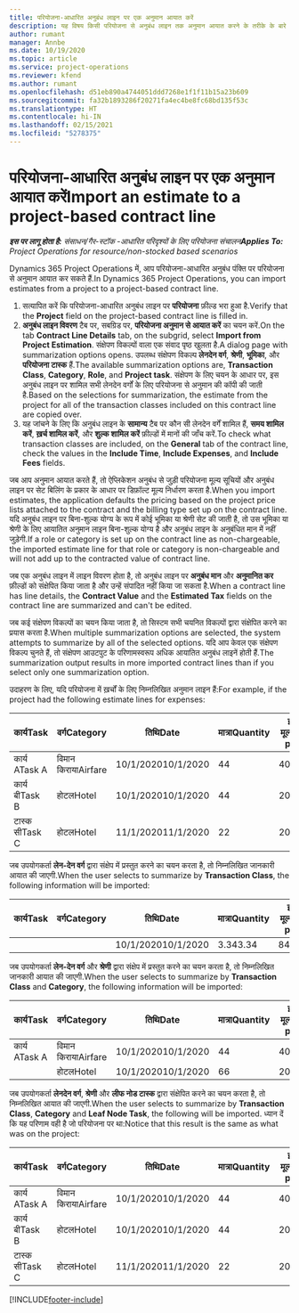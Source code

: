 ```yaml
---
title: परियोजना-आधारित अनुबंध लाइन पर एक अनुमान आयात करें
description: यह विषय किसी परियोजना से अनुबंध लाइन तक अनुमान आयात करने के तरीके के बारे में जानकारी प्रदान करता है.
author: rumant
manager: Annbe
ms.date: 10/19/2020
ms.topic: article
ms.service: project-operations
ms.reviewer: kfend
ms.author: rumant
ms.openlocfilehash: d51eb890a4744051ddd7268e1f1f11b15a23b609
ms.sourcegitcommit: fa32b1893286f20271fa4ec4be8fc68bd135f53c
ms.translationtype: HT
ms.contentlocale: hi-IN
ms.lasthandoff: 02/15/2021
ms.locfileid: "5278375"
---
```

# <a name="import-an-estimate-to-a-project-based-contract-line"></a><span data-ttu-id="12622-103">परियोजना-आधारित अनुबंध लाइन पर एक अनुमान आयात करें</span><span class="sxs-lookup"><span data-stu-id="12622-103">Import an estimate to a project-based contract line</span></span>

<span data-ttu-id="12622-104">_**इस पर लागू होता है:** संसाधन/गैर-स्टॉक -आधारित परिदृश्यों के लिए परियोजना संचालन_</span><span class="sxs-lookup"><span data-stu-id="12622-104">_**Applies To:** Project Operations for resource/non-stocked based scenarios_</span></span>

<span data-ttu-id="12622-105">Dynamics 365 Project Operations में, आप परियोजना-आधारित अनुबंध पंक्ति पर परियोजना से अनुमान आयात कर सकते हैं.</span><span class="sxs-lookup"><span data-stu-id="12622-105">In Dynamics 365 Project Operations, you can import estimates from a project to a project-based contract line.</span></span>

1. <span data-ttu-id="12622-106">सत्यापित करें कि परियोजना-आधारित अनुबंध लाइन पर **परियोजना** फ़ील्ड भरा हुआ है.</span><span class="sxs-lookup"><span data-stu-id="12622-106">Verify that the **Project** field on the project-based contract line is filled in.</span></span>
2. <span data-ttu-id="12622-107">**अनुबंध लाइन विवरण** टैब पर, सबग्रिड पर, **परियोजना अनुमान से आयात करें** का चयन करें.</span><span class="sxs-lookup"><span data-stu-id="12622-107">On the tab **Contract Line Details** tab, on the subgrid, select **Import from Project Estimation**.</span></span> <span data-ttu-id="12622-108">संक्षेपण विकल्पों वाला एक संवाद पृष्ठ खुलता है.</span><span class="sxs-lookup"><span data-stu-id="12622-108">A dialog page with summarization options opens.</span></span> <span data-ttu-id="12622-109">उपलब्ध संक्षेपण विकल्प **लेनदेन वर्ग**, **श्रेणी**, **भूमिका**, और **परियोजना टास्क** हैं.</span><span class="sxs-lookup"><span data-stu-id="12622-109">The available summarization options are, **Transaction Class**, **Category**, **Role**, and **Project task**.</span></span> <span data-ttu-id="12622-110">संक्षेपण के लिए चयन के आधार पर, इस अनुबंध लाइन पर शामिल सभी लेनदेन वर्गों के लिए परियोजना से अनुमान की कॉपी की जाती है.</span><span class="sxs-lookup"><span data-stu-id="12622-110">Based on the selections for summarization, the estimate from the project for all of the transaction classes included on this contract line are copied over.</span></span> 
3. <span data-ttu-id="12622-111">यह जांचने के लिए कि अनुबंध लाइन के **सामान्य** टैब पर कौन सी लेनदेन वर्गें शामिल हैं, **समय शामिल करें**, **ख़र्च शामिल करें**, और **शुल्क शामिल करें** फ़ील्डों में मानों की जाँच करें.</span><span class="sxs-lookup"><span data-stu-id="12622-111">To check what transaction classes are included, on the **General** tab of the contract line, check the values in the **Include Time**, **Include Expenses**, and **Include Fees** fields.</span></span>

<span data-ttu-id="12622-112">जब आप अनुमान आयात करते हैं, तो ऐप्लिकेशन अनुबंध से जुड़ी परियोजना मूल्य सूचियों और अनुबंध लाइन पर सेट बिलिंग के प्रकार के आधार पर डिफ़ॉल्ट मूल्य निर्धारण करता है.</span><span class="sxs-lookup"><span data-stu-id="12622-112">When you import estimates, the application defaults the pricing based on the project price lists attached to the contract and the billing type set up on the contract line.</span></span> <span data-ttu-id="12622-113">यदि अनुबंध लाइन पर बिना-शुल्क योग्य के रूप में कोई भूमिका या श्रेणी सेट की जाती है, तो उस भूमिका या श्रेणी के लिए आयातित अनुमान लाइन बिना-शुल्क योग्य है और अनुबंध लाइन के अनुबंधित मान में नहीं जुड़ेगी.</span><span class="sxs-lookup"><span data-stu-id="12622-113">If a role or category is set up on the contract line as non-chargeable, the imported estimate line for that role or category is non-chargeable and will not add up to the contracted value of contract line.</span></span>

<span data-ttu-id="12622-114">जब एक अनुबंध लाइन में लाइन विवरण होता है, तो अनुबंध लाइन पर **अनुबंध मान** और **अनुमानित कर** फ़ील्डों को संक्षेपित किया जाता है और उन्हें संपादित नहीं किया जा सकता है.</span><span class="sxs-lookup"><span data-stu-id="12622-114">When a contract line has line details, the **Contract Value** and the **Estimated Tax** fields on the contract line are summarized and can't be edited.</span></span>

<span data-ttu-id="12622-115">जब कई संक्षेपण विकल्पों का चयन किया जाता है, तो सिस्टम सभी चयनित विकल्पों द्वारा संक्षेपित करने का प्रयास करता है.</span><span class="sxs-lookup"><span data-stu-id="12622-115">When multiple summarization options are selected, the system attempts to summarize by all of the selected options.</span></span> <span data-ttu-id="12622-116">यदि आप केवल एक संक्षेपण विकल्प चुनते हैं, तो संक्षेपण आउटपुट के परिणामस्वरूप अधिक आयातित अनुबंध लाइनें होती हैं.</span><span class="sxs-lookup"><span data-stu-id="12622-116">The summarization output results in more imported contract lines than if you select only one summarization option.</span></span>

<span data-ttu-id="12622-117">उदाहरण के लिए, यदि परियोजना में ख़र्चों के लिए निम्नलिखित अनुमान लाइन हैं:</span><span class="sxs-lookup"><span data-stu-id="12622-117">For example, if the project had the following estimate lines for expenses:</span></span>

| <span data-ttu-id="12622-118">कार्य</span><span class="sxs-lookup"><span data-stu-id="12622-118">Task</span></span> | <span data-ttu-id="12622-119">वर्ग</span><span class="sxs-lookup"><span data-stu-id="12622-119">Category</span></span> | <span data-ttu-id="12622-120">तिथि</span><span class="sxs-lookup"><span data-stu-id="12622-120">Date</span></span> | <span data-ttu-id="12622-121">मात्रा</span><span class="sxs-lookup"><span data-stu-id="12622-121">Quantity</span></span> | <span data-ttu-id="12622-122">इकाई मूल्य</span><span class="sxs-lookup"><span data-stu-id="12622-122">Unit price</span></span> | <span data-ttu-id="12622-123">राशि</span><span class="sxs-lookup"><span data-stu-id="12622-123">Amount</span></span> |
| --- | --- | --- | --- | --- | --- |
| <span data-ttu-id="12622-124">कार्य A</span><span class="sxs-lookup"><span data-stu-id="12622-124">Task A</span></span> | <span data-ttu-id="12622-125">विमान किराया</span><span class="sxs-lookup"><span data-stu-id="12622-125">Airfare</span></span> | <span data-ttu-id="12622-126">10/1/2020</span><span class="sxs-lookup"><span data-stu-id="12622-126">10/1/2020</span></span> | <span data-ttu-id="12622-127">4</span><span class="sxs-lookup"><span data-stu-id="12622-127">4</span></span> | <span data-ttu-id="12622-128">400</span><span class="sxs-lookup"><span data-stu-id="12622-128">400</span></span> | <span data-ttu-id="12622-129">1600</span><span class="sxs-lookup"><span data-stu-id="12622-129">1600</span></span> |
| <span data-ttu-id="12622-130">कार्य बी</span><span class="sxs-lookup"><span data-stu-id="12622-130">Task B</span></span> | <span data-ttu-id="12622-131">होटल</span><span class="sxs-lookup"><span data-stu-id="12622-131">Hotel</span></span> | <span data-ttu-id="12622-132">10/1/2020</span><span class="sxs-lookup"><span data-stu-id="12622-132">10/1/2020</span></span> | <span data-ttu-id="12622-133">4</span><span class="sxs-lookup"><span data-stu-id="12622-133">4</span></span> | <span data-ttu-id="12622-134">200</span><span class="sxs-lookup"><span data-stu-id="12622-134">200</span></span> | <span data-ttu-id="12622-135">800</span><span class="sxs-lookup"><span data-stu-id="12622-135">800</span></span> |
| <span data-ttu-id="12622-136">टास्क सी</span><span class="sxs-lookup"><span data-stu-id="12622-136">Task C</span></span> | <span data-ttu-id="12622-137">होटल</span><span class="sxs-lookup"><span data-stu-id="12622-137">Hotel</span></span> | <span data-ttu-id="12622-138">11/1/2020</span><span class="sxs-lookup"><span data-stu-id="12622-138">11/1/2020</span></span> | <span data-ttu-id="12622-139">2</span><span class="sxs-lookup"><span data-stu-id="12622-139">2</span></span> | <span data-ttu-id="12622-140">200</span><span class="sxs-lookup"><span data-stu-id="12622-140">200</span></span> | <span data-ttu-id="12622-141">400</span><span class="sxs-lookup"><span data-stu-id="12622-141">400</span></span> |

<span data-ttu-id="12622-142">जब उपयोगकर्ता **लेन-देन वर्ग** द्वारा संक्षेप में प्रस्तुत करने का चयन करता है, तो निम्नलिखित जानकारी आयात की जाएगी.</span><span class="sxs-lookup"><span data-stu-id="12622-142">When the user selects to summarize by **Transaction Class**, the following information will be imported:</span></span>

| <span data-ttu-id="12622-143">कार्य</span><span class="sxs-lookup"><span data-stu-id="12622-143">Task</span></span> | <span data-ttu-id="12622-144">वर्ग</span><span class="sxs-lookup"><span data-stu-id="12622-144">Category</span></span> | <span data-ttu-id="12622-145">तिथि</span><span class="sxs-lookup"><span data-stu-id="12622-145">Date</span></span> | <span data-ttu-id="12622-146">मात्रा</span><span class="sxs-lookup"><span data-stu-id="12622-146">Quantity</span></span> | <span data-ttu-id="12622-147">इकाई मूल्य</span><span class="sxs-lookup"><span data-stu-id="12622-147">Unit price</span></span> | <span data-ttu-id="12622-148">राशि</span><span class="sxs-lookup"><span data-stu-id="12622-148">Amount</span></span> |
| --- | --- | --- | --- | --- | --- |
| &nbsp;  | &nbsp;  | <span data-ttu-id="12622-149">10/1/2020</span><span class="sxs-lookup"><span data-stu-id="12622-149">10/1/2020</span></span> | <span data-ttu-id="12622-150">3.34</span><span class="sxs-lookup"><span data-stu-id="12622-150">3.34</span></span> | <span data-ttu-id="12622-151">840</span><span class="sxs-lookup"><span data-stu-id="12622-151">840</span></span> | <span data-ttu-id="12622-152">2800</span><span class="sxs-lookup"><span data-stu-id="12622-152">2800</span></span> |

<span data-ttu-id="12622-153">जब उपयोगकर्ता **लेन-देन वर्ग** और **श्रेणी** द्वारा संक्षेप में प्रस्तुत करने का चयन करता है, तो निम्नलिखित जानकारी आयात की जाएगी.</span><span class="sxs-lookup"><span data-stu-id="12622-153">When the user selects to summarize by **Transaction Class** and **Category**, the following information will be imported:</span></span>

| <span data-ttu-id="12622-154">कार्य</span><span class="sxs-lookup"><span data-stu-id="12622-154">Task</span></span> | <span data-ttu-id="12622-155">वर्ग</span><span class="sxs-lookup"><span data-stu-id="12622-155">Category</span></span> | <span data-ttu-id="12622-156">तिथि</span><span class="sxs-lookup"><span data-stu-id="12622-156">Date</span></span> | <span data-ttu-id="12622-157">मात्रा</span><span class="sxs-lookup"><span data-stu-id="12622-157">Quantity</span></span> | <span data-ttu-id="12622-158">इकाई मूल्य</span><span class="sxs-lookup"><span data-stu-id="12622-158">Unit price</span></span> | <span data-ttu-id="12622-159">राशि</span><span class="sxs-lookup"><span data-stu-id="12622-159">Amount</span></span> |
| --- | --- | --- | --- | --- | --- |
| <span data-ttu-id="12622-160">कार्य A</span><span class="sxs-lookup"><span data-stu-id="12622-160">Task A</span></span> | <span data-ttu-id="12622-161">विमान किराया</span><span class="sxs-lookup"><span data-stu-id="12622-161">Airfare</span></span> | <span data-ttu-id="12622-162">10/1/2020</span><span class="sxs-lookup"><span data-stu-id="12622-162">10/1/2020</span></span> | <span data-ttu-id="12622-163">4</span><span class="sxs-lookup"><span data-stu-id="12622-163">4</span></span> | <span data-ttu-id="12622-164">400</span><span class="sxs-lookup"><span data-stu-id="12622-164">400</span></span> | <span data-ttu-id="12622-165">1600</span><span class="sxs-lookup"><span data-stu-id="12622-165">1600</span></span> |
| &nbsp;  | <span data-ttu-id="12622-166">होटल</span><span class="sxs-lookup"><span data-stu-id="12622-166">Hotel</span></span> | <span data-ttu-id="12622-167">10/1/2020</span><span class="sxs-lookup"><span data-stu-id="12622-167">10/1/2020</span></span> | <span data-ttu-id="12622-168">6</span><span class="sxs-lookup"><span data-stu-id="12622-168">6</span></span> | <span data-ttu-id="12622-169">200</span><span class="sxs-lookup"><span data-stu-id="12622-169">200</span></span> | <span data-ttu-id="12622-170">1200</span><span class="sxs-lookup"><span data-stu-id="12622-170">1200</span></span> |

<span data-ttu-id="12622-171">जब उपयोगकर्ता **लेनदेन वर्ग**, **श्रेणी** और **लीफ नोड टास्क** द्वारा संक्षेपित करने का चयन करता है, तो निम्नलिखित आयात की जाएगी.</span><span class="sxs-lookup"><span data-stu-id="12622-171">When the user selects to summarize by **Transaction Class**, **Category** and **Leaf Node Task**, the following will be imported.</span></span> <span data-ttu-id="12622-172">ध्यान दें कि यह परिणाम वही है जो परियोजना पर था:</span><span class="sxs-lookup"><span data-stu-id="12622-172">Notice that this result is the same as what was on the project:</span></span>

| <span data-ttu-id="12622-173">कार्य</span><span class="sxs-lookup"><span data-stu-id="12622-173">Task</span></span> | <span data-ttu-id="12622-174">वर्ग</span><span class="sxs-lookup"><span data-stu-id="12622-174">Category</span></span> | <span data-ttu-id="12622-175">तिथि</span><span class="sxs-lookup"><span data-stu-id="12622-175">Date</span></span> | <span data-ttu-id="12622-176">मात्रा</span><span class="sxs-lookup"><span data-stu-id="12622-176">Quantity</span></span> | <span data-ttu-id="12622-177">इकाई मूल्य</span><span class="sxs-lookup"><span data-stu-id="12622-177">Unit price</span></span> | <span data-ttu-id="12622-178">राशि</span><span class="sxs-lookup"><span data-stu-id="12622-178">Amount</span></span> |
| --- | --- | --- | --- | --- | --- |
| <span data-ttu-id="12622-179">कार्य A</span><span class="sxs-lookup"><span data-stu-id="12622-179">Task A</span></span> | <span data-ttu-id="12622-180">विमान किराया</span><span class="sxs-lookup"><span data-stu-id="12622-180">Airfare</span></span> | <span data-ttu-id="12622-181">10/1/2020</span><span class="sxs-lookup"><span data-stu-id="12622-181">10/1/2020</span></span> | <span data-ttu-id="12622-182">4</span><span class="sxs-lookup"><span data-stu-id="12622-182">4</span></span> | <span data-ttu-id="12622-183">400</span><span class="sxs-lookup"><span data-stu-id="12622-183">400</span></span> | <span data-ttu-id="12622-184">1600</span><span class="sxs-lookup"><span data-stu-id="12622-184">1600</span></span> |
| <span data-ttu-id="12622-185">कार्य बी</span><span class="sxs-lookup"><span data-stu-id="12622-185">Task B</span></span> | <span data-ttu-id="12622-186">होटल</span><span class="sxs-lookup"><span data-stu-id="12622-186">Hotel</span></span> | <span data-ttu-id="12622-187">10/1/2020</span><span class="sxs-lookup"><span data-stu-id="12622-187">10/1/2020</span></span> | <span data-ttu-id="12622-188">4</span><span class="sxs-lookup"><span data-stu-id="12622-188">4</span></span> | <span data-ttu-id="12622-189">200</span><span class="sxs-lookup"><span data-stu-id="12622-189">200</span></span> | <span data-ttu-id="12622-190">800</span><span class="sxs-lookup"><span data-stu-id="12622-190">800</span></span> |
| <span data-ttu-id="12622-191">टास्क सी</span><span class="sxs-lookup"><span data-stu-id="12622-191">Task C</span></span> | <span data-ttu-id="12622-192">होटल</span><span class="sxs-lookup"><span data-stu-id="12622-192">Hotel</span></span> | <span data-ttu-id="12622-193">11/1/2020</span><span class="sxs-lookup"><span data-stu-id="12622-193">11/1/2020</span></span> | <span data-ttu-id="12622-194">2</span><span class="sxs-lookup"><span data-stu-id="12622-194">2</span></span> | <span data-ttu-id="12622-195">200</span><span class="sxs-lookup"><span data-stu-id="12622-195">200</span></span> | <span data-ttu-id="12622-196">400</span><span class="sxs-lookup"><span data-stu-id="12622-196">400</span></span> |


[!INCLUDE[footer-include](../includes/footer-banner.md)]